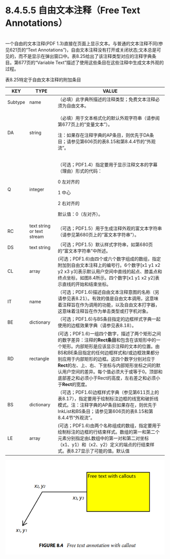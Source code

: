 # 8.4.5.5 自由文本注释（Free Text Annotations）

\
一个自由的文本注释(PDF 1.3)直接在页面上显示文本。与普通的文本注释不同(参见621页的“Text Annotations”)，自由文本注释没有打开或关闭状态;文本总是可见的，而不是显示在弹出窗口中。表8.25给出了该注释类型对应的注释字典条目。第677页的“Variable Text”描述了使用这些条目在这些注释中生成文本外观的过程。

表8.25特定于自由文本注释的附加条目

| KEY     | TYPE                       | VALUE                                                                                                                                                                                                                     |
| ------- | -------------------------- | ------------------------------------------------------------------------------------------------------------------------------------------------------------------------------------------------------------------------- |
| Subtype | name                       | （必填）此字典所描述的注释类型；免费文本注释必须为自由文本。                                                                                                                                                                                            |
| DA      | string                     | <p>（必填）用于文本格式化的默认外观字符串（请参阅第677页上的“变量文本”）。</p><p>   注：如果存在注释字典的AP条目，则优先于DA条目；请参见第606页的表8.15和第8.4.4节的“外观流”。</p>                                                                                                             |
| Q       | integer                    | <p>（可选；PDF1.4）指定要用于显示注释文本的字幕（理由）形式的代码：</p><p>   0 左对齐的</p><p>   1 中心</p><p>   2 右对齐的 </p><p>   默认值：0（左对齐）。</p>                                                                                                            |
| RC      | text string or text stream | （可选；PDF1.5）用于生成注释外观的富文本字符串（请参见第680页上的“富文本字符串”）。                                                                                                                                                                           |
| DS      | text string                | （可选；PDF1.5）默认样式字符串，如第680页的“富文本字符串”中所述。                                                                                                                                                                                    |
| CL      | array                      | (可选；PDF1.6)由四个或六个数字组成的数组，指定附加到自由文本注释上的编号行。6个数字\[x1 y1 x2 y2 x3 y3]表示默认用户空间中直线的起点、膝盖点和终点坐标，如图8.4所示。四个数字\[x1 y1 x2 y2]表示直线的开始和结束坐标。                                                                                         |
| IT      | name                       | （可选；PDF1.6)描述自由文本注释意图的名称（另请参见表8.21）。有效的值是自由文本调用，这意味着注释旨在作为调用的功能，以及自由文本打字器，这意味着注释旨在作为单击类型或打字机对象。                                                                                                                           |
| BE      | dictionary                 | （可选；PDF1.6)与BS条目指定的边框样式字典一起使用的边框效果字典（请参见表8.18）。                                                                                                                                                                           |
| RD      | rectangle                  | (可选；PDF1.6)一组四个数字，描述了两个矩形之间的数字差异：注释的**Rect条目**和包含在该矩形中的一个矩形。内部矩形是应该显示注释的文本的位置。由BS和BE条目指定的任何边框样式和/或边框效果都分别应用于内部矩形的边框。这四个数字分别对应于**Rect**的左、上、右、下坐标与内部矩形坐标之间的默认用户空间的差异。每个值必须大于或等于0。顶部和底部差之和必须小于Rect的高度，左右差之和必须小于**Rect**的宽度。 |
| BS      | dictionary                 | （可选；PDF1.6)边框样式字典（参见第611页上的表8.17），指定要用于绘制标注边框的线宽和破折线模式。注：注释字典的AP条目如果存在，则优先于InkList和BS条目；请参见第606页的表8.15和第8.4.4节“外观流”。                                                                                                      |
| LE      | array                      | (可选；PDF1.6)由两个名称组成的数组，指定要用于绘制标注的边框的行结束样式。数组的第一和第二个元素分别指定由L数组中的第一对和第二对坐标（x1、y1）和（x2、y2）定义的端点的行结束样式。表8.27显示了可能的值。默认值                                                                                                        |

![](../../../.gitbook/assets/5547ECBF-749F-41fa-AEA1-5970F79558E6.png)
